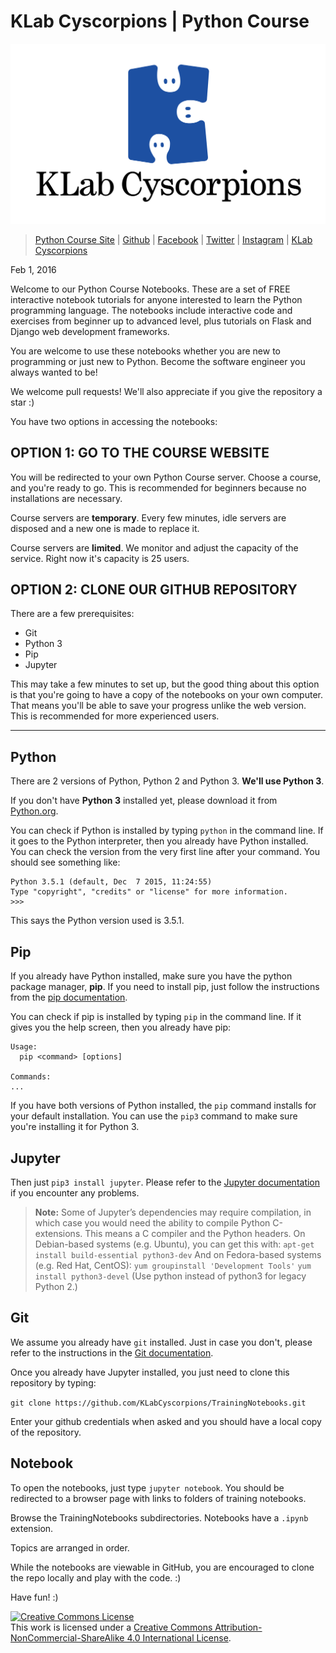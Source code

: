 # KLab Cyscorpions | Python Course

![KLab Cyscorpions](./cyscorpions_logo.png)

> [Python Course Site](http://python.cyscorpions.com/) | [Github](https://github.com/KLabCyscorpions/python-course) | [Facebook](https://www.facebook.com/Cyscorpions) | [Twitter](https://twitter.com/klabcyscorpions) | [Instagram](https://instagram.com/klabcyscorpions/) | [KLab Cyscorpions](http://www.cyscorpions.com)

Feb 1, 2016

Welcome to our Python Course Notebooks. These are a set of FREE interactive notebook tutorials for anyone interested to learn the Python programming language. The notebooks include interactive code and exercises from beginner up to advanced level, plus tutorials on Flask and Django web development frameworks.

You are welcome to use these notebooks whether you are new to programming or just new to Python. Become the software engineer you always wanted to be!

We welcome pull requests! We'll also appreciate if you give the repository a star :)

You have two options in accessing the notebooks:

## OPTION 1: GO TO THE COURSE WEBSITE

You will be redirected to your own Python Course server. Choose a course, and you're ready to go. This is recommended for beginners because no installations are necessary.

Course servers are __temporary__. Every few minutes, idle servers are disposed and a new one is made to replace it.

Course servers are __limited__. We monitor and adjust the capacity of the service. Right now it's capacity is 25 users.

## OPTION 2: CLONE OUR GITHUB REPOSITORY

There are a few prerequisites: 
* Git
* Python 3
* Pip
* Jupyter

This may take a few minutes to set up, but the good thing about this option is that you're going to have a copy of the notebooks on your own computer. That means you'll be able to save your progress unlike the web version. This is recommended for more experienced users.

-----

## Python

There are 2 versions of Python, Python 2 and Python 3. __We'll use Python 3__.

If you don't have __Python 3__ installed yet, please download it from [Python.org](https://www.python.org/).

You can check if Python is installed by typing `python` in the command line. If it goes to the Python interpreter, then you already have Python installed. You can check the version from the very first line after your command. You should see something like:

```
Python 3.5.1 (default, Dec  7 2015, 11:24:55)
Type "copyright", "credits" or "license" for more information.
>>>
```

This says the Python version used is 3.5.1.


## Pip

If you already have Python installed, make sure you have the python package manager, __pip__. If you need to install pip, just follow the instructions from the [pip documentation](https://pip.pypa.io/en/stable/installing/).

You can check if pip is installed by typing `pip` in the command line. If it gives you the help screen, then you already have pip:

```
Usage:   
  pip <command> [options]

Commands:
...
```

If you have both versions of Python installed, the `pip` command installs for your default installation. You can use the `pip3` command to make sure you're installing it for Python 3.


## Jupyter

Then just `pip3 install jupyter`. Please refer to the [Jupyter documentation](http://jupyter.readthedocs.org/en/latest/install.html#using-pip) if you encounter any problems.

> __Note:__
> Some of Jupyter’s dependencies may require compilation, in which case you would need the ability to compile Python C-extensions. This means a C compiler and the Python headers. On Debian-based systems (e.g. Ubuntu), you can get this with:
> `apt-get install build-essential python3-dev`
> And on Fedora-based systems (e.g. Red Hat, CentOS):
> `yum groupinstall 'Development Tools'`
> `yum install python3-devel`
> (Use python instead of python3 for legacy Python 2.)


## Git

We assume you already have `git` installed. Just in case you don't, please refer to the instructions in the [Git documentation](http://git-scm.com/book/en/v2/Getting-Started-Installing-Git).

Once you already have Jupyter installed, you just need to clone this repository by typing:

`git clone https://github.com/KLabCyscorpions/TrainingNotebooks.git`

Enter your github credentials when asked and you should have a local copy of the repository. 

## Notebook

To open the notebooks, just type `jupyter notebook`. You should be redirected to a browser page with links to folders of training notebooks.

Browse the TrainingNotebooks subdirectories. Notebooks have a `.ipynb` extension.

Topics are arranged in order.

While the notebooks are viewable in GitHub, you are encouraged to clone the repo locally and play with the code. :)

Have fun! :)


[![Creative Commons License](https://i.creativecommons.org/l/by-nc-sa/4.0/88x31.png)](http://creativecommons.org/licenses/by-nc-sa/4.0/)  
This work is licensed under a [Creative Commons Attribution-NonCommercial-ShareAlike 4.0 International License](http://creativecommons.org/licenses/by-nc-sa/4.0/).